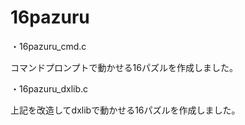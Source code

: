 # 16pazuru
・16pazuru_cmd.c

コマンドプロンプトで動かせる16パズルを作成しました。

・16pazuru_dxlib.c

上記を改造してdxlibで動かせる16パズルを作成しました。
